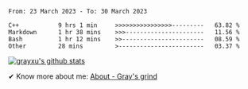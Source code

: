 <!--START_SECTION:waka-->

```text
From: 23 March 2023 - To: 30 March 2023

C++           9 hrs 1 min     >>>>>>>>>>>>>>>>---------   63.82 %
Markdown      1 hr 38 mins    >>>----------------------   11.56 %
Bash          1 hr 12 mins    >>-----------------------   08.59 %
Other         28 mins         >------------------------   03.37 %
```

<!--END_SECTION:waka-->

[![grayxu's github stats](https://github-readme-stats.vercel.app/api?username=grayxu&count_private=true&show_icons=true)](https://github.com/grayxu)

✔ Know more about me: [About - Gray's grind](https://www.grayxu.cn/)
